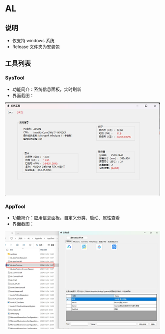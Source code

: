# AL

## 说明

- 仅支持 windows 系统
- Release 文件夹为安装包

## 工具列表

### SysTool

- 功能简介：系统信息面板，实时刷新
- 界面截图：

![image-systool](https://github.com/627539904/AL/blob/main/Docs/SysTool.png)

### AppTool

- 功能简介：应用信息面板，自定义分类、启动、属性查看
- 界面截图：

![image-systool](https://github.com/627539904/AL/blob/main/Docs/AppTool.png)
